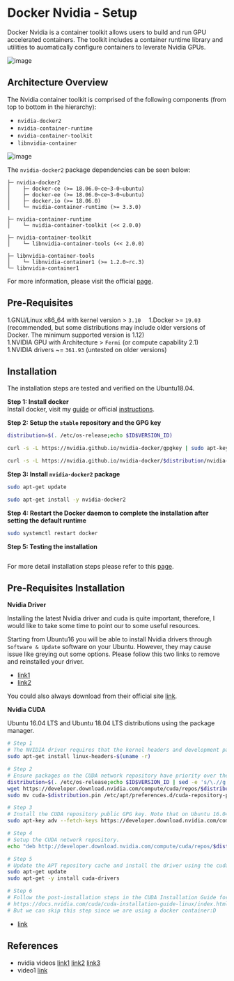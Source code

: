 # Docker Nvidia - Setup

Docker Nvidia is a container toolkit allows users to build and run GPU accelerated containers. The toolkit includes a container runtime library and utilities to auomatically configure containers to leverate Nvidia GPUs.  

![image](https://cloud.githubusercontent.com/assets/3028125/12213714/5b208976-b632-11e5-8406-38d379ec46aa.png)  

## Architecture Overview

The Nvidia container toolkit is comprised of the following components (from top to bottom in the hierarchy):  
- `nvidia-docker2`
- `nvidia-container-runtime`
- `nvidia-container-toolkit`
- `libnvidia-container`

![image](https://docs.nvidia.com/datacenter/cloud-native/_images/nvidia-docker-arch.png)  

The `nvidia-docker2` package dependencies can be seen below:  
```
├─ nvidia-docker2
│    ├─ docker-ce (>= 18.06.0~ce~3-0~ubuntu)
│    ├─ docker-ee (>= 18.06.0~ce~3-0~ubuntu)
│    ├─ docker.io (>= 18.06.0)
│    └─ nvidia-container-runtime (>= 3.3.0)

├─ nvidia-container-runtime
│    └─ nvidia-container-toolkit (<< 2.0.0)

├─ nvidia-container-toolkit
│    └─ libnvidia-container-tools (<< 2.0.0)

├─ libnvidia-container-tools
│    └─ libnvidia-container1 (>= 1.2.0~rc.3)
└─ libnvidia-container1
```

For more information, please visit the official [page](https://docs.nvidia.com/datacenter/cloud-native/container-toolkit/arch-overview.html#arch-overview).

## Pre-Requisites

1.GNU/Linux x86_64 with kernel version > `3.10  `
1.Docker >= `19.03` (recommended, but some distributions may include older versions of Docker. The minimum supported version is 1.12)  
1.NVIDIA GPU with Architecture > `Fermi` (or compute capability 2.1)  
1.NVIDIA drivers ~= `361.93` (untested on older versions)  

## Installation

The installation steps are tested and verified on the Ubuntu18.04.  

**Step 1: Install docker**  
Install docker, visit my [guide](https://github.com/BruceChanJianLe/docker-setup) or official [instructions](https://docs.docker.com/engine/install/).  

**Step 2: Setup the `stable` repository and the GPG key**  
```bash
distribution=$(. /etc/os-release;echo $ID$VERSION_ID)

curl -s -L https://nvidia.github.io/nvidia-docker/gpgkey | sudo apt-key add -

curl -s -L https://nvidia.github.io/nvidia-docker/$distribution/nvidia-docker.list | sudo tee /etc/apt/sources.list.d/nvidia-docker.list
```

**Step 3: Install `nvidia-docker2` package**
```bash
sudo apt-get update

sudo apt-get install -y nvidia-docker2
```

**Step 4: Restart the Docker daemon to complete the installation after setting the default runtime**  
```bash
sudo systemctl restart docker
```

**Step 5: Testing the installation**  
```
```
For more detail installation steps please refer to this [page](https://docs.nvidia.com/datacenter/cloud-native/container-toolkit/install-guide.html).  

## Pre-Requisites Installation

**Nvidia Driver**  

Installing the latest Nvidia driver and cuda is quite important, therefore, I would like to take some time to point our to some useful resources.  

Starting from Ubuntu16 you will be able to install Nvidia drivers through `Software & Update` software on your Ubuntu. However, they may cause issue like greying out some options. Please follow this two links to remove and reinstalled your driver.  
- [link1](https://ubuntuforums.org/showthread.php?t=2413765)
- [link2](https://ubuntuforums.org/showthread.php?t=2397701&highlight=continue+manually+installed+driver)

You could also always download from their official site [link](https://www.nvidia.com/Download/index.aspx?lang=en-us).  

**Nvidia CUDA**  

Ubuntu 16.04 LTS and Ubuntu 18.04 LTS distributions using the package manager.  
```bash
# Step 1
# The NVIDIA driver requires that the kernel headers and development packages for the running version of the kernel be installed at the time of the driver installation, as well whenever the driver is rebuilt. For example, if your system is running kernel version 4.4.0, the 4.4.0 kernel headers and development packages must also be installed.
sudo apt-get install linux-headers-$(uname -r)

# Step 2
# Ensure packages on the CUDA network repository have priority over the Canonical repository.
distribution=$(. /etc/os-release;echo $ID$VERSION_ID | sed -e 's/\.//g')
wget https://developer.download.nvidia.com/compute/cuda/repos/$distribution/x86_64/cuda-$distribution.pin
sudo mv cuda-$distribution.pin /etc/apt/preferences.d/cuda-repository-pin-600

# Step 3
# Install the CUDA repository public GPG key. Note that on Ubuntu 16.04, replace https with http in the command below.
sudo apt-key adv --fetch-keys https://developer.download.nvidia.com/compute/cuda/repos/$distribution/x86_64/7fa2af80.pub

# Step 4
# Setup the CUDA network repository.
echo "deb http://developer.download.nvidia.com/compute/cuda/repos/$distribution/x86_64 /" | sudo tee /etc/apt/sources.list.d/cuda.list

# Step 5
# Update the APT repository cache and install the driver using the cuda-drivers meta-package. Use the --no-install-recommends option for a lean driver install without any dependencies on X packages. This is particularly useful for headless installations on cloud instances.
sudo apt-get update
sudo apt-get -y install cuda-drivers

# Step 6
# Follow the post-installation steps in the CUDA Installation Guide for Linux to setup environment variables, NVIDIA persistence daemon (recommended) and to verify the successful installation of the driver.
# https://docs.nvidia.com/cuda/cuda-installation-guide-linux/index.html#post-installation-actions
# But we can skip this step since we are using a docker container:D
```

- [link](https://docs.nvidia.com/datacenter/tesla/tesla-installation-notes/index.html)  

## References

- nvidia videos [link1](https://www.youtube.com/watch?v=r3LrCnou1K4) [link2](https://youtu.be/iAavYF-XqTA) [link3](https://youtu.be/uM3Ii79KQ20)
- video1 [link](https://www.youtube.com/watch?v=jdip_6vTw0s)